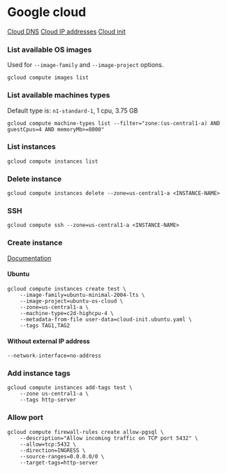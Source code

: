 # Google cloud

[Cloud DNS](https://cloud.google.com/compute/docs/internal-dns)
[Cloud IP addresses](https://cloud.google.com/compute/docs/ip-addresses)
[Cloud init](https://www.digitalocean.com/community/tutorials/an-introduction-to-cloud-config-scripting)

### List available OS images

Used for `--image-family` and `--image-project` options.

```shell
gcloud compute images list
```

### List available machines types

Default type is: `n1-standard-1`, 1 cpu, 3.75 GB

```shell
gcloud compute machine-types list --filter="zone:(us-central1-a) AND guestCpus=4 AND memoryMb>=8000"
```

### List instances

```shell
gcloud compute instances list
```

### Delete instance

```shell
gcloud compute instances delete --zone=us-central1-a <INSTANCE-NAME>
```

### SSH

```shell
gcloud compute ssh --zone=us-central1-a <INSTANCE-NAME>
```

### Create instance

[Documentation](https://cloud.google.com/container-optimized-os/docs/how-to/create-configure-instance#gcloud_1)

#### Ubuntu

```shell
gcloud compute instances create test \
    --image-family=ubuntu-minimal-2004-lts \
    --image-project=ubuntu-os-cloud \
    --zone=us-central1-a \
    --machine-type=c2d-highcpu-4 \
    --metadata-from-file user-data=cloud-init.ubuntu.yaml \
    --tags TAG1,TAG2
```

#### Without external IP address

```shell
--network-interface=no-address
```

### Add instance tags

```shell
gcloud compute instances add-tags test \
    --zone us-central1-a \
    --tags http-server
```

### Allow port

```shell
gcloud compute firewall-rules create allow-pgsql \
    --description="Allow incoming traffic on TCP port 5432" \
    --allow=tcp:5432 \
    --direction=INGRESS \
    --source-ranges=0.0.0.0/0 \
    --target-tags=http-server
```
